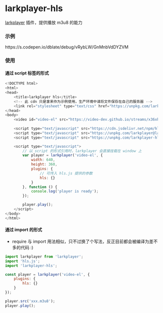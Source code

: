 <h1>larkplayer-hls</h1>

[larkplayer](https://github.com/dblate/larkplayer) 插件，提供播放 m3u8 的能力

<h3>示例</h3>
https://s.codepen.io/dblate/debug/vRybLW/GnMnbVdDYZVM

<h3>使用</h3>

<h4>通过 script 标签的形式 </h4>

```javascript
<!DOCTYPE html>
<html>
<head>
    <title>larkplayer hls</title>
    <!-- 此 cdn 只是拿来作为示例使用，生产环境中请将文件保存在自己的服务器 -->
    <link rel="stylesheet" type="text/css" href="https://unpkg.com/larkplayer@latest/dist/larkplayer.css">
</head>
<body>
    <video id="video-el" src="https://video-dev.github.io/streams/x36xhzz/x36xhzz.m3u8" loop></video>
 
    <script type="text/javascript" src="https://cdn.jsdelivr.net/npm/hls.js@latest"></script>
    <script type="text/javascript" src="https://unpkg.com/larkplayer@latest/dist/larkplayer.js"></script>
    <script type="text/javascript" src="https://unpkg.com/larkplayer-hls@latest/dist/larkplayer-hls.js"></script>

    <script type="text/javascript">
        // 以 script 的形式引用时，larkplayer 会直接挂载在 window 上
        var player = larkplayer('video-el', {
            width: 640,
            height: 360,
            plugins: {
                // 可传入 hls.js 提供的参数
                hls: {}
            }
        }, function () {
            console.log('player is ready');
        });

        player.play();
    </script>
</body>
</html>

```

<h4>通过 import 的形式</h4>

* require 与 import 用法相似，只不过换了个写法，反正目前都会被编译为差不多的代码 :)

```javascript
import larkplayer from 'larkplayer';
import 'hls.js';
import 'larkplayer-hls';

const player = larkplayer('video-el', {
    plugins: {
        hls: {}
    }
});

player.src('xxx.m3u8');
player.play();

```
